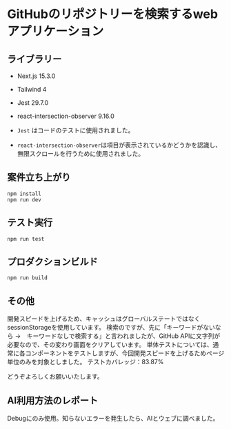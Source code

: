 # GitHubのリポジトリーを検索するwebアプリケーション

## ライブラリー

- Next.js 15.3.0
- Tailwind 4
- Jest 29.7.0
- react-intersection-observer 9.16.0

- `Jest` はコードのテストに使用されました。
- `react-intersection-observer`は項目が表示されているかどうかを認識し、無限スクロールを行うために使用されました。

## 案件立ち上がり
```
npm install
npm run dev
```

## テスト実行
```
npm run test
```

## プロダクションビルド
```
npm run build
```

## その他
開発スピードを上げるため、キャッシュはグローバルステートではなくsessionStorageを使用しています。
検索のですが、先に「キーワードがないなら →　キーワードなしで検索する」と言われましたが、GitHub APIに文字列が必要なので、その変わり画面をクリアしています。
単体テストについては、通常に各コンポーネントをテストしますが、今回開発スピードを上げるためページ単位のみを対象としました。
テストカバレッジ：83.87%

どうぞよろしくお願いいたします。

## AI利用方法のレポート
Debugにのみ使用。知らないエラーを発生したら、AIとウェブに調べました。